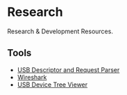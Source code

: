 # Research

Research &amp; Development Resources.

## Tools

- [USB Descriptor and Request Parser](http://eleccelerator.com/usbdescreqparser/)
- [Wireshark](https://www.wireshark.org/)
- [USB Device Tree Viewer](https://www.uwe-sieber.de/usbtreeview_e.html)
